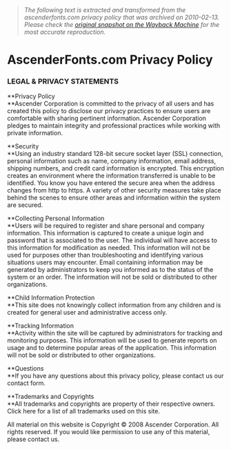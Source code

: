 > *The following text is extracted and transformed from the ascenderfonts.com privacy policy that was archived on 2010-02-13. Please check the [original snapshot on the Wayback Machine](https://web.archive.org/web/20100213000404id_/http%3A//www.ascenderfonts.com/info/privacy-policy.aspx) for the most accurate reproduction.*

# AscenderFonts.com Privacy Policy

### LEGAL & PRIVACY STATEMENTS

**Privacy Policy  
**Ascender Corporation is committed to the privacy of all users and has created this policy to disclose our privacy practices to ensure users are comfortable with sharing pertinent information. Ascender Corporation pledges to maintain integrity and professional practices while working with private information.

**Security  
**Using an industry standard 128-bit secure socket layer (SSL) connection, personal information such as name, company information, email address, shipping numbers, and credit card information is encrypted. This encryption creates an environment where the information transferred is unable to be identified. You know you have entered the secure area when the address changes from http to https. A variety of other security measures take place behind the scenes to ensure other areas and information within the system are secured.

**Collecting Personal Information  
**Users will be required to register and share personal and company information. This information is captured to create a unique login and password that is associated to the user. The individual will have access to this information for modification as needed. This information will not be used for purposes other than troubleshooting and identifying various situations users may encounter. Email containing information may be generated by administrators to keep you informed as to the status of the system or an order. The information will not be sold or distributed to other organizations.

**Child Information Protection  
**This site does not knowingly collect information from any children and is created for general user and administrative access only.

**Tracking Information  
**Activity within the site will be captured by administrators for tracking and monitoring purposes. This information will be used to generate reports on usage and to determine popular areas of the application. This information will not be sold or distributed to other organizations.

**Questions  
**If you have any questions about this privacy policy, please contact us our contact form.

**Trademarks and Copyrights  
**All trademarks and copyrights are property of their respective owners. Click here for a list of all trademarks used on this site.

All material on this website is Copyright © 2008 Ascender Corporation. All rights reserved. If you would like permission to use any of this material, please contact us.
